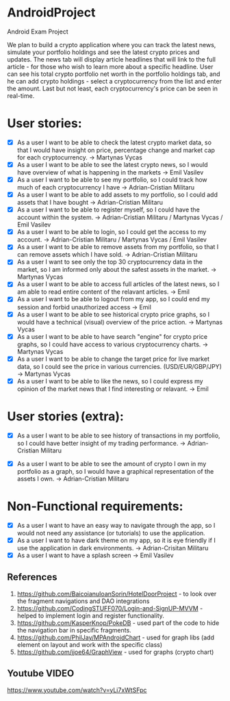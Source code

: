# AndroidProject

Android Exam Project



We plan to build a crypto application where you can track the latest news, simulate your portfolio holdings and see the latest crypto prices and updates. 
The news tab will display article headlines that will link to the full article - for those who wish to learn more about a specific headline. 
User can see his total crypto portfolio net worth in the portfolio holdings tab, and he can add crypto holdings - select a cryptocurrency from the
list and enter the amount. Last but not least, each cryptocurrency's price can be seen in real-time.

# User stories:

- [x] As a user I want to be able to check the latest crypto market data, so that I would have insight on price, percentage change and market cap for each cryptocurrency.  -> Martynas Vycas
- [x] As a user I want to be able to see the latest crypto news, so I would have overview of what is happening in the markets -> Emil Vasilev
- [x] As a user I want to be able to see my portfolio, so I could track how much of each cryptocurrency I have -> Adrian-Cristian Militaru
- [x] As a user I want to be able to add assets to my portfolio, so I could add assets that I have bought -> Adrian-Cristian Militaru
- [x] As a user I want to be able to register myself, so I could have the account within the system. -> Adrian-Cristian Militaru / Martynas Vycas / Emil Vasilev
- [x] As a user I want to be able to login, so I could get the access to my account. -> Adrian-Cristian Militaru / Martynas Vycas / Emil Vasilev
- [x] As a user I want to be able to remove assets from my portfolio, so that I can remove assets which I have sold. -> Adrian-Cristian Militaru
- [x] As a user I want to see only the top 30 cryptocurrency data in the market, so I am informed only about the safest assets in the market. -> Martynas Vycas 
- [x] As a user I want to be able to access full articles of the latest news, so I am able to read entire content of the relavant articles. -> Emil
- [x] As a user I want to be able to logout from my app, so I could end my session and forbid unauthorized access -> Emil
- [x] As a user I want to be able to see historical crypto price graphs, so I would have a technical (visual) overview of the price action. -> Martynas Vycas 
- [x] As a user I want to be able to have search "engine" for crypto price graphs, so I could have access to various cryptocurrency charts. -> Martynas Vycas 
- [x] As a user I want to be able to change the target price for live market data, so I could see the price in various currencies. (USD/EUR/GBP/JPY) -> Martynas Vycas 
- [x] As a user I want to be able to like the news, so I could express my opinion of the market news that I find interesting or relavant.  -> Emil 

# User stories (extra):

- [x] As a user I want to be able to see history of transactions in my portfolio, so I could have better insight of my trading performance. -> Adrian-Cristian Militaru
- [x] As a user I want to be able to see the amount of crypto I own in my portfolio as a graph, so I would have a graphical representation of the assets I own. -> Adrian-Cristian Militaru


# Non-Functional requirements:

- [x] As a user I want to have an easy way to navigate through the app, so I would not need any assistance (or tutorials) to use the application.
- [x] As a user I want to have dark theme on my app, so it is eye friendly if I use the application in dark environments.  -> Adrian-Crisitan Militaru
- [x] As a user I want to have a splash screen -> Emil Vasilev

## References

1. https://github.com/BaicoianuIoanSorin/HotelDoorProject - to look over the fragment navigations and DAO integrations
2. https://github.com/CodingSTUFF070/Login-and-SignUP-MVVM - helped to implement login and register functionality.
3. https://github.com/KasperKnop/PokeDB - used part of the code to hide the navigation bar in specific fragments.
4. https://github.com/PhilJay/MPAndroidChart - used for graph libs (add element on layout and work with the specific class)
5. https://github.com/jjoe64/GraphView - used for graphs (crypto chart)

## Youtube VIDEO

https://www.youtube.com/watch?v=yLi7xWtSFpc
